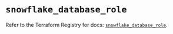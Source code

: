 # `snowflake_database_role`

Refer to the Terraform Registry for docs: [`snowflake_database_role`](https://registry.terraform.io/providers/snowflake-labs/snowflake/0.87.2/docs/resources/database_role).
